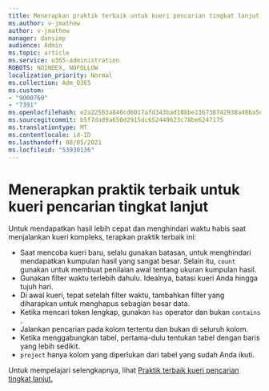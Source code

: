 ```yaml
---
title: Menerapkan praktik terbaik untuk kueri pencarian tingkat lanjut
ms.author: v-jmathew
author: v-jmathew
manager: dansimp
audience: Admin
ms.topic: article
ms.service: o365-administration
ROBOTS: NOINDEX, NOFOLLOW
localization_priority: Normal
ms.collection: Adm_O365
ms.custom:
- "9000760"
- "7391"
ms.openlocfilehash: e2a22563a840cd6017afd343bad108be216738742938a48ba5ceb1010fd16098
ms.sourcegitcommit: b5f7da89a650d2915dc652449623c78be6247175
ms.translationtype: MT
ms.contentlocale: id-ID
ms.lasthandoff: 08/05/2021
ms.locfileid: "53930136"
---
```

# <a name="apply-best-practices-for-advanced-hunting-queries"></a>Menerapkan praktik terbaik untuk kueri pencarian tingkat lanjut

Untuk mendapatkan hasil lebih cepat dan menghindari waktu habis saat menjalankan kueri kompleks, terapkan praktik terbaik ini:

- Saat mencoba kueri baru, selalu gunakan batasan, untuk menghindari mendapatkan kumpulan hasil yang sangat besar. Selain itu, `count` gunakan untuk membuat penilaian awal tentang ukuran kumpulan hasil.
- Gunakan filter waktu terlebih dahulu. Idealnya, batasi kueri Anda hingga tujuh hari.
- Di awal kueri, tepat setelah filter waktu, tambahkan filter yang diharapkan untuk menghapus sebagian besar data.
- Ketika mencari token lengkap, gunakan `has` operator dan bukan `contains` .
- Jalankan pencarian pada kolom tertentu dan bukan di seluruh kolom.
- Ketika menggabungkan tabel, pertama-dulu tentukan tabel dengan baris yang lebih sedikit.
- `project` hanya kolom yang diperlukan dari tabel yang sudah Anda ikuti.

Untuk mempelajari selengkapnya, lihat [Praktik terbaik kueri pencarian tingkat lanjut.](https://go.microsoft.com/fwlink/?linkid=2144812)
